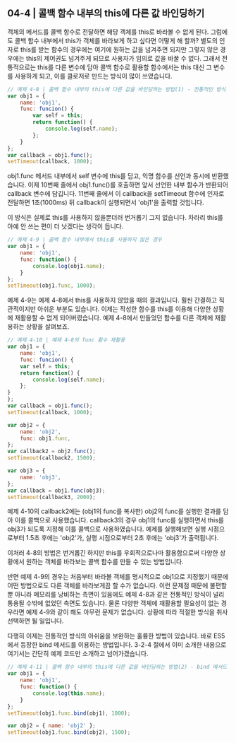 04-4 | 콜백 함수 내부의 this에 다른 값 바인딩하기
---

객체의 메서드를 콜백 함수로 전달하면 해당 객체를 this로 바라볼 수 없게 된다. 그럼에도 콜백 함수 내부에서 this가 객체를 바라보게 하고 싶다면 어떻게 해 할까? 별도의 인자로 this를 받는 함수의 경우에는 여기에 원하는 값을 넘겨주면 되지만 그렇지 않은 경우에는 this의 제어권도 넘겨주게 되므로 사용자가 임의로 값을 바꿀 수 없다. 
그래서 전통적으로는 this를 다른 변수에 담아 콜백 함수로 활용할 함수에서는 this 대신 그 변수를 사용하게 되고, 이를 클로저로 만드는 방식이 많이 쓰였습니다.

```javascript
// 예제 4-8 | 콜백 함수 내부의 this에 다른 값을 바인딩하는 방법(1) - 전통적인 방식
var obj1 = {
    name: 'obj1',
    func: funcion() {
        var self = this;
        return function() {
            console.log(self.name);
        };
    }
};
var callback = obj1.func();
setTimeout(callback, 1000);
```
obj1.func 메서드 내부에서 self 변수에 this를 담고, 익명 함수를 선언과 동시에 반환했습니다.
이제 10번째 줄에서 obj1.func()를 호출하면 앞서 선언한 내부 함수가 반환되어 callback 변수에 담깁니다.
11번째 줄에서 이 callback을 setTimeout 함수에 인자로 전달하면 1초(1000ms) 뒤 callback이 실행되면서 'obj1'을 출력할 것입니다.

이 방식은 실제로 this를 사용하지 않을뿐더러 번거롭기 그지 없습니다. 차라리 this를 아예 안 쓰는 편이 더 낫겠다는 생각이 듭니다.

```javascript
// 예제 4-9 | 콜백 함수 내부에서 this를 사용하지 않은 경우
var obj1 = {
    name: 'obj1',
    func: function() {
        console.log(obj1.name);
    }
};
setTimeout(obj1.func, 1000);
```
예제 4-9는 예제 4-8에서 this를 사용하지 않았을 때의 결과입니다. 훨씬 간결하고 직관적이지만 아쉬운 부분도 있습니다. 이제는 작성한 함수를 this를 이용해 다양한 상황에 재활용할 수 없게 되어버렸습니다.
예제 4-8에서 만들었던 함수를 다른 객체에 재활용하는 상황을 살펴보죠.

```javascript
// 예제 4-10 | 예제 4-8의 func 홤수 재활용
var obj1 = {
    name: 'obj1',
    func: funcion() {
    var self = this;
    return function() {
        console.log(self.name);
    };
}
};
var callback = obj1.func();
setTimeout(callback, 1000);

var obj2 = {
    name: 'obj2',
    func: obj1.func,
};
var callback2 = obj2.func();
setTimeout(callback2, 1500);

var obj3 = {
    name: 'obj3',
};
var callback = obj1.func(obj3);
setTimeout(callback3, 2000);
```

예제 4-10의 callback2에는 (obj1의 func를 복사한) obj2의 func를 실행한 결과를 담아 이를 콜백으로 사용했습니다.
callback3의 경우 obj1의 func를 실행하면서 this를 obj3가 되도록 지정해 이를 콜백으로 사용하였습니다. 
예제를 실행해보면 실행 시점으로부터 1.5초 후에는 'obj2'가, 실행 시점으로부터 2초 후에는 'obj3'가 출력됩니다.

이처러 4-8의 방법은 번거롭긴 하지만 this를 우회적으로나마 활용함으로써 다양한 상황에서 원하는 객체를 바라보는 콜백 함수를 만들 수 있는 방법입니다.

반면 예제 4-9의 경우는 처음부터 바라볼 객체를 명시적으로 obj1으로 지정했기 때문에 어떤 방법으로도 다른 객체를 바라보게끔 할 수가 없습니다.
이런 문제점 때문에 불편할뿐 아니라 메모리를 낭비하는 측면이 있음에도 예제 4-8과 같은 전통적인 방식이 널리 통용될 수밖에 없었던 측면도 있습니다.
물론 다양한 객체에 재활용할 필요성이 없는 경우라면 예제 4-9와 같이 해도 아무런 문제가 없습니다. 상황에 따라 적절한 방식을 취사선택하면 될 일입니다.

다행히 이제는 전통적인 방식의 아쉬움을 보완하는 훌륭한 방법이 있습니다. 바로 ES5에서 등장한 bind 메서드를 이용하는 방법입니다. 3-2-4 절에서 이미 소개한 내용으로 여기서는 간단히 예제 코드만 소개하고 넘어가겠습니다.

```javascript
// 예제 4-11 | 콜백 함수 내부의 this에 다른 값을 바인딩하는 방법(2) - bind 메서드 활용
var obj1 = {
    name: 'obj1',
    func: function() {
        console.log(this.name);
    }
};
setTimeout(obj1.func.bind(obj1), 1000);

var obj2 = { name: 'obj2' };
setTimeout(obj1.func.bind(obj2), 1500);
```


